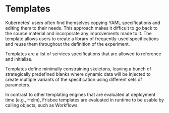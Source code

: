 # Templates

Kubernetes' users often find themselves copying YAML specifications and editing them to their needs. This approach makes
it difficult to go back to the source material and incorporate any improvements made to it. The template allows users to
create a library of frequently-used specifications and reuse them throughout the definition of the experiment.

Templates are a list of services specifications that are allowed to reference and initialize.

Templates define minimally constraining skeletons, leaving a bunch of strategically predefined blanks where dynamic data
will be injected to create multiple variants of the specification using different sets of parameters.

In contrast to other templating engines that are evaluated at deployment time (e.g., Helm), Frisbee templates are
evaluated in runtime to be usable by calling objects, such as Workflows. 

